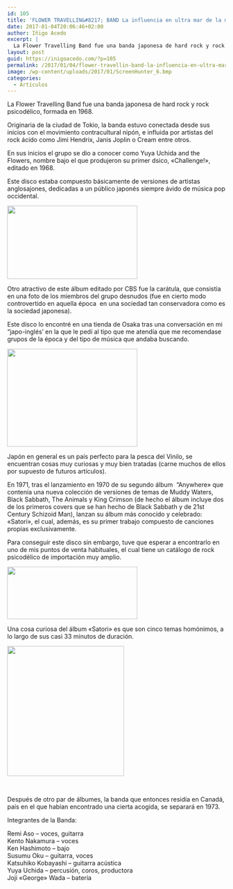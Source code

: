 ```yaml
---
id: 105
title: 'FLOWER TRAVELLIN&#8217; BAND La influencia en ultra mar de la música occidental'
date: 2017-01-04T20:06:46+02:00
author: Iñigo Acedo
excerpt: |
  La Flower Travelling Band fue una banda japonesa de hard rock y rock psicodélico, formada en 1968.
layout: post
guid: https://inigoacedo.com/?p=105
permalink: /2017/01/04/flower-travellin-band-la-influencia-en-ultra-mar-de-la-musica-occidental/
image: /wp-content/uploads/2017/01/ScreenHunter_6.bmp
categories:
  - Artículos
---
```

La Flower Travelling Band fue una banda japonesa de hard rock y rock psicodélico, formada en 1968.

<!--more-->

Originaria de la ciudad de Tokio, la banda estuvo conectada desde sus inicios con el movimiento contracultural nipón, e influida por artistas del rock ácido como Jimi Hendrix, Janis Joplin o Cream entre otros.

En sus inicios el grupo se dio a conocer como Yuya Uchida and the Flowers, nombre bajo el que produjeron su primer dsico, &#171;Challenge!&#187;, editado en 1968.

Este disco estaba compuesto básicamente de versiones de artistas anglosajones, dedicadas a un público japonés siempre ávido de música pop occidental.

<img class="alignnone size-medium wp-image-98" src="https://i2.wp.com/inigoacedo.com/wp-content/uploads/2017/01/IMG_20170104_191108.jpg?resize=300%2C169&#038;ssl=1" alt="" width="300" height="169" srcset="https://i2.wp.com/inigoacedo.com/wp-content/uploads/2017/01/IMG_20170104_191108.jpg?resize=300%2C169&ssl=1 300w, https://i2.wp.com/inigoacedo.com/wp-content/uploads/2017/01/IMG_20170104_191108.jpg?resize=768%2C432&ssl=1 768w, https://i2.wp.com/inigoacedo.com/wp-content/uploads/2017/01/IMG_20170104_191108.jpg?resize=1024%2C576&ssl=1 1024w, https://i2.wp.com/inigoacedo.com/wp-content/uploads/2017/01/IMG_20170104_191108.jpg?w=1575&ssl=1 1575w" sizes="(max-width: 300px) 100vw, 300px" data-recalc-dims="1" /> 

Otro atractivo de este álbum editado por CBS fue la carátula, que consistía en una foto de los miembros del grupo desnudos (fue en cierto modo controvertido en aquella época  en una sociedad tan conservadora como es la sociedad japonesa).

Este disco lo encontré en una tienda de Osaka tras una conversación en mi “japo-inglés’ en la que le pedí al tipo que me atendía que me recomendase grupos de la época y del tipo de música que andaba buscando.

[<img class="alignnone size-medium wp-image-110" src="https://inigoacedo.com/wp-content/uploads/2017/01/ScreenHunter_7-300x226.bmp" alt="" width="300" height="226" srcset="https://inigoacedo.com/wp-content/uploads/2017/01/ScreenHunter_7-300x226.bmp 300w, https://inigoacedo.com/wp-content/uploads/2017/01/ScreenHunter_7.bmp 572w" sizes="(max-width: 300px) 100vw, 300px" />](https://inigoacedo.com/wp-content/uploads/2017/01/ScreenHunter_7.bmp)

Japón en general es un país perfecto para la pesca del Vinilo, se encuentran cosas muy curiosas y muy bien tratadas (carne muchos de ellos por supuesto de futuros artículos).

En 1971, tras el lanzamiento en 1970 de su segundo álbum  “Anywhere&#187; que contenía una nueva colección de versiones de temas de Muddy Waters, Black Sabbath, The Animals y King Crimson (de hecho el álbum incluye dos de los primeros covers que se han hecho de Black Sabbath y de 21st Century Schizoid Man), lanzan su álbum más conocido y celebrado: &#171;Satori&#187;, el cual, además, es su primer trabajo compuesto de canciones propias exclusivamente.

Para conseguir este disco sin embargo, tuve que esperar a encontrarlo en uno de mis puntos de venta habituales, el cual tiene un catálogo de rock psicodélico de importación muy amplio.

[<img class="alignnone size-medium wp-image-108" src="https://inigoacedo.com/wp-content/uploads/2017/01/ScreenHunter_5-300x121.bmp" alt="" width="300" height="121" srcset="https://inigoacedo.com/wp-content/uploads/2017/01/ScreenHunter_5-300x121.bmp 300w, https://inigoacedo.com/wp-content/uploads/2017/01/ScreenHunter_5.bmp 372w" sizes="(max-width: 300px) 100vw, 300px" />](https://inigoacedo.com/wp-content/uploads/2017/01/ScreenHunter_5.bmp)

Una cosa curiosa del álbum &#171;Satori&#187; es que son cinco temas homónimos, a lo largo de sus casi 33 minutos de duración.

[<img class="alignnone size-medium wp-image-225" src="https://inigoacedo.com/wp-content/uploads/2017/01/ScreenHunter_4-1-269x300.bmp" alt="" width="269" height="300" srcset="https://inigoacedo.com/wp-content/uploads/2017/01/ScreenHunter_4-1-269x300.bmp 269w, https://inigoacedo.com/wp-content/uploads/2017/01/ScreenHunter_4-1.bmp 488w" sizes="(max-width: 269px) 100vw, 269px" />](https://inigoacedo.com/wp-content/uploads/2017/01/ScreenHunter_4-1.bmp)

&nbsp;

Después de otro par de álbumes, la banda que entonces residía en Canadá, país en el que habían encontrado una cierta acogida, se separará en 1973.

Integrantes de la Banda:

Remi Aso – voces, guitarra  
Kento Nakamura – voces  
Ken Hashimoto – bajo  
Susumu Oku – guitarra, voces  
Katsuhiko Kobayashi – guitarra acústica  
Yuya Uchida – percusión, coros, productora  
Joji &#171;George&#187; Wada – batería